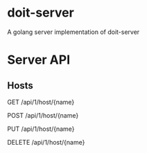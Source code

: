 doit-server
===========

A golang server implementation of doit-server

Server API
==========

Hosts
-----

GET /api/1/host/{name}

POST /api/1/host/{name}

PUT /api/1/host/{name}

DELETE /api/1/host/{name}
